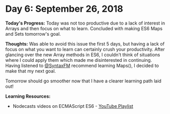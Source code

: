 # Day 6: September 26, 2018

**Today's Progress:** Today was not too productive due to a lack of interest in Arrays and then focus on what to learn. Concluded with making ES6 Maps and Sets tomorrow's goal.

**Thoughts:** Was able to avoid this issue the first 5 days, but having a lack of focus on what you want to learn can certainly crush your productivity. After glancing over the new Array methods in ES6, I couldn't think of situations where I could apply them which made me disinterested in continuing. Having listened to [@SyntaxFM](https://twitter.com/syntaxfm) recommend learning Maps(), I decided to make that my next goal.

Tomorrow should go smoother now that I have a clearer learning path laid out!

**Learning Resources:**
* Nodecasts videos on ECMAScript ES6 - [YouTube Playlist](https://www.youtube.com/playlist?list=PLVHlCYNvnqYouIVj3IgK3RmzpnWMaoqkw)
